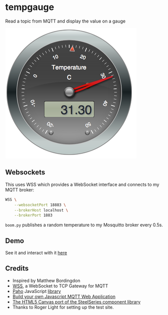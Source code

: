 # tempgauge

Read a topic from MQTT and display the value on a gauge

![Screenshot](screenshot.png)

## Websockets

This uses WSS which provides a WebSocket interface and connects to my MQTT broker:

```bash
WSS \
	--websocketPort 18883 \
	--brokerHost localhost \
	--brokerPort 1883
```

`boom.py` publishes a random temperature to my Mosquitto broker every 0.5s.

## Demo

See it and interact with it [here](http://test.mosquitto.org/gauge/)


## Credits

* Inspired by Matthew Bordingdon
* [WSS](https://github.com/stylpen/WSS/tree/mqtt), a WebSocket to TCP Gateway for MQTT
* [Paho](http://www.eclipse.org/paho/) JavaScript [library](http://git.eclipse.org/c/paho/org.eclipse.paho.mqtt.javascript.git/)
* [Build your own Javascript MQTT Web Application](http://www.hivemq.com/build-javascript-mqtt-web-application/)
* [The HTML5 Canvas port of the SteelSeries component library](https://github.com/HanSolo/SteelSeries-Canvas)
* Thanks to Roger Light for setting up the test site.
